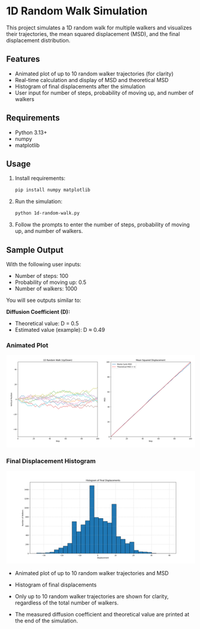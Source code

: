 # 1D Random Walk Simulation

This project simulates a 1D random walk for multiple walkers and visualizes their trajectories, the mean squared displacement (MSD), and the final displacement distribution.

## Features
- Animated plot of up to 10 random walker trajectories (for clarity)
- Real-time calculation and display of MSD and theoretical MSD
- Histogram of final displacements after the simulation
- User input for number of steps, probability of moving up, and number of walkers

## Requirements
- Python 3.13+
- numpy
- matplotlib

## Usage
1. Install requirements:
   ```bash
   pip install numpy matplotlib
   ```
2. Run the simulation:
   ```bash
   python 1d-random-walk.py
   ```

3. Follow the prompts to enter the number of steps, probability of moving up, and number of walkers.

## Sample Output

With the following user inputs:
- Number of steps: 100
- Probability of moving up: 0.5
- Number of walkers: 1000


You will see outputs similar to:

**Diffusion Coefficient (D):**
- Theoretical value: D = 0.5
- Estimated value (example): D ≈ 0.49

### Animated Plot
![Sample Trajectories and MSD](plots.png)

### Final Displacement Histogram
![Final Displacement Histogram](final.png)

- Animated plot of up to 10 random walker trajectories and MSD
- Histogram of final displacements

- Only up to 10 random walker trajectories are shown for clarity, regardless of the total number of walkers.
- The measured diffusion coefficient and theoretical value are printed at the end of the simulation.
